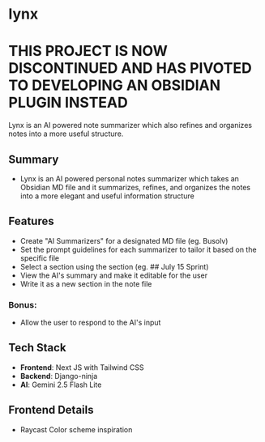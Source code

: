 # lynx

# THIS PROJECT IS NOW DISCONTINUED AND HAS PIVOTED TO DEVELOPING AN OBSIDIAN PLUGIN INSTEAD

Lynx is an AI powered note summarizer which also refines and organizes notes into a more useful structure.

## Summary

- Lynx is an AI powered personal notes summarizer which takes an Obsidian MD file and it summarizes, refines, and organizes the notes into a more elegant and useful information structure

## Features

- Create "AI Summarizers" for a designated MD file (eg. Busolv)
- Set the prompt guidelines for each summarizer to tailor it based on the specific file
- Select a section using the section (eg. ## July 15 Sprint)
- View the AI's summary and make it editable for the user
- Write it as a new section in the note file

### Bonus:

- Allow the user to respond to the AI's input

## Tech Stack

- **Frontend**: Next JS with Tailwind CSS
- **Backend**: Django-ninja
- **AI**: Gemini 2.5 Flash Lite

## Frontend Details

- Raycast Color scheme inspiration

